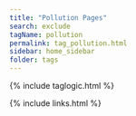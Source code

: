 ```yaml
---
title: "Pollution Pages"
search: exclude
tagName: pollution
permalink: tag_pollution.html
sidebar: home_sidebar
folder: tags
---
```


{% include taglogic.html %}

{% include links.html %}
